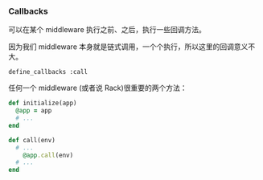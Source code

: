 ### Callbacks

可以在某个 middleware 执行之前、之后，执行一些回调方法。

因为我们 middleware 本身就是链式调用，一个个执行，所以这里的回调意义不大。

```
define_callbacks :call
```

任何一个 middleware (或者说 Rack)很重要的两个方法：

```ruby
def initialize(app)
  @app = app
  # ...
end

def call(env)
  # ...
    @app.call(env)
  # ...
end
```
